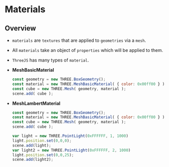 # Materials

## Overview

* `materials` are `textures` that are applied to `geometries` via a `mesh`.

* All `materials` take an object of `properties` which will be applied to them.

* `ThreeJS` has many types of `material`.

* __MeshBasicMaterial__

    ```js
    const geometry = new THREE.BoxGeometry();
    const material = new THREE.MeshBasicMaterial( { color: 0x00ff00 } );
    const cube = new THREE.Mesh( geometry, material );
    scene.add( cube );
    ```

* __MeshLambertMaterial__

    ```js
    const geometry = new THREE.BoxGeometry();
    const material = new THREE.MeshBasicMaterial( { color: 0x00ff00 } );
    const cube = new THREE.Mesh( geometry, material );
    scene.add( cube );
    
    var light = new THREE.PointLight(0xFFFFFF, 1, 1000)
    light.position.set(0,0,0);
    scene.add(light);
    var light2 = new THREE.PointLight(0xFFFFFF, 2, 1000)
    light.position.set(0,0,25);
    scene.add(light2);  
    ```
